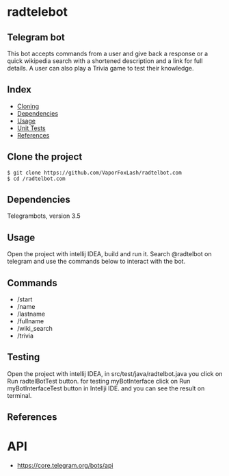 # radtelebot
## Telegram bot
This bot accepts commands from a user and give back a response or a quick 
wikipedia search with a shortened description and a link for full details.
A user can also play a Trivia game to test their knowledge.

## Index
* [Cloning](#Clone)
* [Dependencies](#Dependencies)
* [Usage](#Usage)
* [Unit Tests](#Testing)
* [References](#References)


## <a name="Clone">Clone the project</a>
```shell
$ git clone https://github.com/VaporFoxLash/radtelbot.com
$ cd /radtelbot.com
```

## <a name="Dependencies">Dependencies</a>
Telegrambots, version 3.5

## <a name="Usage">Usage</a>
Open the project with intellij IDEA, build and run it.
Search @radtelbot on telegram and use the commands below to interact with the bot.
## Commands
* /start
* /name
* /lastname
* /fullname
* /wiki_search
* /trivia


## <a name="Testing">Testing</a>
Open the project with intellij IDEA, in src/test/java/radtelbot.java you click on Run radtelBotTest button.
for testing myBotInterface click on Run myBotInterfaceTest button in Intellji IDE.
and you can see the result on terminal.


## <a name="References">References</a>
# API
*  https://core.telegram.org/bots/api
